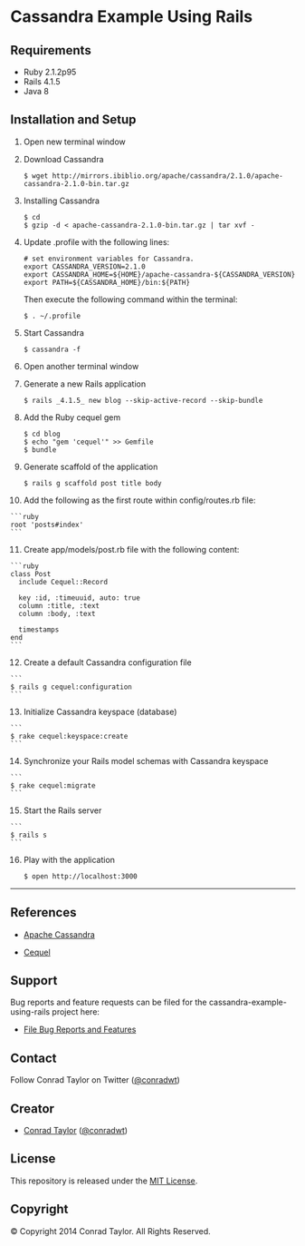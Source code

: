 Cassandra Example Using Rails
=============================

## Requirements

- Ruby 2.1.2p95
- Rails 4.1.5
- Java 8

## Installation and Setup

1.  Open new terminal window

2.  Download Cassandra

    ```
    $ wget http://mirrors.ibiblio.org/apache/cassandra/2.1.0/apache-cassandra-2.1.0-bin.tar.gz
    ```

3.  Installing Cassandra

    ```
    $ cd
    $ gzip -d < apache-cassandra-2.1.0-bin.tar.gz | tar xvf -
    ```

4.  Update .profile with the following lines:

    ```
    # set environment variables for Cassandra.
    export CASSANDRA_VERSION=2.1.0
    export CASSANDRA_HOME=${HOME}/apache-cassandra-${CASSANDRA_VERSION}
    export PATH=${CASSANDRA_HOME}/bin:${PATH}
    ```

    Then execute the following command within the terminal:

    ```
    $ . ~/.profile
    ```
5.  Start Cassandra

    ```
    $ cassandra -f
    ```
6.  Open another terminal window

7.  Generate a new Rails application

    ```
    $ rails _4.1.5_ new blog --skip-active-record --skip-bundle
    ```

8.  Add the Ruby cequel gem

    ```
    $ cd blog
    $ echo "gem 'cequel'" >> Gemfile
    $ bundle
    ```

9.  Generate scaffold of the application

    ```
    $ rails g scaffold post title body
    ```

10.  Add the following as the first route within config/routes.rb file:

    ```ruby
    root 'posts#index'
    ```

11.  Create app/models/post.rb file with the following content:

    ```ruby
    class Post
      include Cequel::Record

      key :id, :timeuuid, auto: true
      column :title, :text
      column :body, :text

      timestamps
    end
    ```

12.  Create a default Cassandra configuration file

    ```
    $ rails g cequel:configuration
    ```

13.  Initialize Cassandra keyspace (database)

    ```
    $ rake cequel:keyspace:create
    ```

14.  Synchronize your Rails model schemas with Cassandra keyspace

    ```
    $ rake cequel:migrate
    ```

15.  Start the Rails server

    ```
    $ rails s
    ```

16. Play with the application

    ```
    $ open http://localhost:3000
    ```
---

## References

* [Apache Cassandra](http://cassandra.apache.org)

* [Cequel](https://github.com/cequel/cequel)

## Support

Bug reports and feature requests can be filed for the cassandra-example-using-rails project here:

* [File Bug Reports and Features](https://github.com/conradwt/cassandra-example-using-rails/issues)

## Contact

Follow Conrad Taylor on Twitter ([@conradwt](https://twitter.com/conradwt))

## Creator

- [Conrad Taylor](http://github.com/conradwt) ([@conradwt](https://twitter.com/conradwt))

## License

This repository is released under the [MIT License](http://www.opensource.org/licenses/MIT).

## Copyright

&copy; Copyright 2014 Conrad Taylor. All Rights Reserved.
